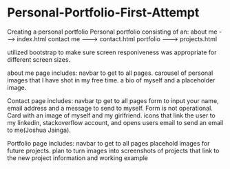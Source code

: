 # Personal-Portfolio-First-Attempt
Creating a personal portfolio 
Personal portfolio consisting of an:
about me ---> index.html
contact me ---> contact.html
portfolio ---> projects.html

utilized bootstrap to make sure screen responiveness was appropriate for different screen sizes.

about me page includes:
    navbar to get to all pages.
    carousel of personal images that I have shot in my free time.
    a bio of myself and a placeholder image.

Contact page includes:
    navbar tp get to all pages
    form to input your name, email address and a message to send to myself. Form is not operational.
    Card with an image of myself and my girlfriend.
    icons that link the user to my linkedin, stackoverflow account, and opens users email to send an email to me(Joshua Jainga).

Portfolio page includes:
    navbar to get to all pages
    placehold images for future projects.
    plan to turn images into screenshots of projects that link to the new project information and working example
